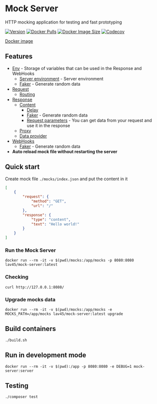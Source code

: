 # Mock Server

HTTP mocking application for testing and fast prototyping

[![Version](https://img.shields.io/docker/v/lav45/mock-server/latest?sort=semver)](https://hub.docker.com/r/lav45/mock-server)
[![Docker Pulls](https://img.shields.io/docker/pulls/lav45/mock-server.svg)](https://hub.docker.com/r/lav45/mock-server)
[![Docker Image Size](https://img.shields.io/docker/image-size/lav45/mock-server)](https://hub.docker.com/r/lav45/mock-server)
[![Codecov](https://codecov.io/gh/lav45/mock-server/branch/master/graph/badge.svg)](https://codecov.io/gh/lav45/mock-server)

[Docker image](https://hub.docker.com/r/lav45/mock-server)

## Features

- [Env](docs/env.md) - Storage of variables that can be used in the Response and WebHooks
    - [Server environment](docs/env.md#server-environment) - Server environment
    - [Faker](docs/env.md#faker) - Generate random data
- [Request](docs/request.md)
    - [Routing](docs/request.md#requesturl)
- [Response](docs/response.md)
    - [Content](docs/response/content.md)
      - [Delay](docs/response/content.md#responsedelay)
      - [Faker](docs/response/content.md#faker) - Generate random data
      - [Request parameters](docs/response/content.md#request-parameters) - You can get data from your request and use it in the response
    - [Proxy](docs/response/proxy.md)
    - [Data provider](docs/response/data.md)
- [WebHooks](docs/webhooks.md)
    - [Faker](docs/webhooks.md#faker) - Generate random data
- **Auto reload mock file without restarting the server**

## Quick start

Create mock file `./mocks/index.json` and put the content in it

```json
[
    {
        "request": {
            "method": "GET",
            "url": "/"
        },
        "response": {
            "type": "content",
            "text": "Hello world!"
        }
    }
]
```

### Run the Mock Server

```shell
docker run --rm -it -v $(pwd)/mocks:/app/mocks -p 8080:8080 lav45/mock-server:latest
```

### Checking

```shell
curl http://127.0.0.1:8080/
```

### Upgrade mocks data

```shell
docker run --rm -it -v $(pwd)/mocks:/app/mocks -e MOCKS_PATH=/app/mocks lav45/mock-server:latest upgrade
```

## Build containers

```shell
./build.sh
```

## Run in development mode

```shell
docker run --rm -it -v $(pwd):/app -p 8080:8080 -e DEBUG=1 mock-server:server
```

## Testing

```shell
./composer test
```
